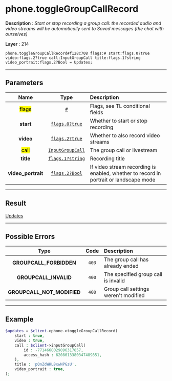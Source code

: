 # phone.toggleGroupCallRecord

**Description** : *Start or stop recording a group call: the recorded audio and video streams will be automatically sent to Saved messages \(the chat with ourselves\)*

**Layer** : 214

```tl
phone.toggleGroupCallRecord#f128c708 flags:# start:flags.0?true video:flags.2?true call:InputGroupCall title:flags.1?string video_portrait:flags.2?Bool = Updates;
```

---

## Parameters

| Name | Type | Description |
| :---: | :---: | :--- |
| <mark>flags</mark> | [`#`](type/#) | Flags, see TL conditional fields |
| **start** | [`flags.0?true`](type/true) | Whether to start or stop recording |
| **video** | [`flags.2?true`](type/true) | Whether to also record video streams |
| <mark>call</mark> | [`InputGroupCall`](type/InputGroupCall) | The group call or livestream |
| **title** | [`flags.1?string`](type/string) | Recording title |
| **video_portrait** | [`flags.2?Bool`](type/Bool) | If video stream recording is enabled, whether to record in portrait or landscape mode |

---

## Result

[Updates](type/Updates)

---

## Possible Errors

| Type | Code | Description |
| :---: | :---: | :--- |
| **GROUPCALL_FORBIDDEN** | `403` | The group call has already ended |
| **GROUPCALL_INVALID** | `400` | The specified group call is invalid |
| **GROUPCALL_NOT_MODIFIED** | `400` | Group call settings weren't modified |

---

## Example

```php
$updates = $client->phone->toggleGroupCallRecord(
	start : true,
	video : true,
	call : $client->inputGroupCall(
		id : -7714668029896317857,
		access_hash : 6208013380347489851,
	),
	title : 'pQnZdWKL8xwNPGzU',
	video_portrait : true,
);
```